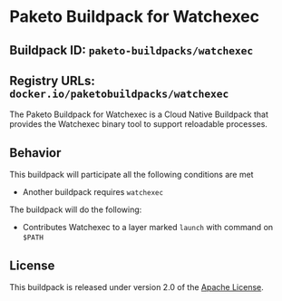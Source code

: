 # Paketo Buildpack for Watchexec

## Buildpack ID: `paketo-buildpacks/watchexec`
## Registry URLs: `docker.io/paketobuildpacks/watchexec`

The Paketo Buildpack for Watchexec is a Cloud Native Buildpack that provides the Watchexec binary tool to support reloadable processes.

## Behavior

This buildpack will participate all the following conditions are met

* Another buildpack requires `watchexec`

The buildpack will do the following:

* Contributes Watchexec to a layer marked `launch` with command on `$PATH`

## License

This buildpack is released under version 2.0 of the [Apache License][a].

[a]: http://www.apache.org/licenses/LICENSE-2.0
